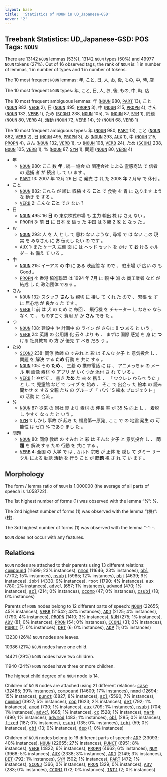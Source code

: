 ```yaml
---
layout: base
title:  'Statistics of NOUN in UD_Japanese-GSD'
udver: '2'
---
```


## Treebank Statistics: UD_Japanese-GSD: POS Tags: `NOUN`

There are 13142 `NOUN` lemmas (53%), 13142 `NOUN` types (50%) and 49977 `NOUN` tokens (27%).
Out of 16 observed tags, the rank of `NOUN` is: 1 in number of lemmas, 1 in number of types and 1 in number of tokens.

The 10 most frequent `NOUN` lemmas: 年, こと, 日, 人, お, 後, もの, 中, 時, 店

The 10 most frequent `NOUN` types:  年, こと, 日, 人, お, 後, もの, 中, 時, 店

The 10 most frequent ambiguous lemmas: 年 (<tt><a href="ja_gsd-pos-NOUN.html">NOUN</a></tt> 980, <tt><a href="ja_gsd-pos-PART.html">PART</a></tt> 13), こと (<tt><a href="ja_gsd-pos-NOUN.html">NOUN</a></tt> 882, <tt><a href="ja_gsd-pos-VERB.html">VERB</a></tt> 2), 日 (<tt><a href="ja_gsd-pos-NOUN.html">NOUN</a></tt> 495, <tt><a href="ja_gsd-pos-PROPN.html">PROPN</a></tt> 3), 中 (<tt><a href="ja_gsd-pos-NOUN.html">NOUN</a></tt> 215, <tt><a href="ja_gsd-pos-PROPN.html">PROPN</a></tt> 4), さん (<tt><a href="ja_gsd-pos-NOUN.html">NOUN</a></tt> 132, <tt><a href="ja_gsd-pos-VERB.html">VERB</a></tt> 1), ため (<tt><a href="ja_gsd-pos-SCONJ.html">SCONJ</a></tt> 238, <tt><a href="ja_gsd-pos-NOUN.html">NOUN</a></tt> 105), % (<tt><a href="ja_gsd-pos-NOUN.html">NOUN</a></tt> 87, <tt><a href="ja_gsd-pos-SYM.html">SYM</a></tt> 1), 問題 (<tt><a href="ja_gsd-pos-NOUN.html">NOUN</a></tt> 80, <tt><a href="ja_gsd-pos-VERB.html">VERB</a></tt> 4), 活動 (<tt><a href="ja_gsd-pos-NOUN.html">NOUN</a></tt> 72, <tt><a href="ja_gsd-pos-VERB.html">VERB</a></tt> 14), 分 (<tt><a href="ja_gsd-pos-NOUN.html">NOUN</a></tt> 68, <tt><a href="ja_gsd-pos-VERB.html">VERB</a></tt> 1)

The 10 most frequent ambiguous types:  年 (<tt><a href="ja_gsd-pos-NOUN.html">NOUN</a></tt> 980, <tt><a href="ja_gsd-pos-PART.html">PART</a></tt> 13), こと (<tt><a href="ja_gsd-pos-NOUN.html">NOUN</a></tt> 882, <tt><a href="ja_gsd-pos-VERB.html">VERB</a></tt> 2), 日 (<tt><a href="ja_gsd-pos-NOUN.html">NOUN</a></tt> 495, <tt><a href="ja_gsd-pos-PROPN.html">PROPN</a></tt> 3), お (<tt><a href="ja_gsd-pos-NOUN.html">NOUN</a></tt> 293, <tt><a href="ja_gsd-pos-AUX.html">AUX</a></tt> 1), 中 (<tt><a href="ja_gsd-pos-NOUN.html">NOUN</a></tt> 215, <tt><a href="ja_gsd-pos-PROPN.html">PROPN</a></tt> 4), さん (<tt><a href="ja_gsd-pos-NOUN.html">NOUN</a></tt> 132, <tt><a href="ja_gsd-pos-VERB.html">VERB</a></tt> 1), つ (<tt><a href="ja_gsd-pos-NOUN.html">NOUN</a></tt> 108, <tt><a href="ja_gsd-pos-VERB.html">VERB</a></tt> 24), ため (<tt><a href="ja_gsd-pos-SCONJ.html">SCONJ</a></tt> 238, <tt><a href="ja_gsd-pos-NOUN.html">NOUN</a></tt> 105, <tt><a href="ja_gsd-pos-VERB.html">VERB</a></tt> 1), % (<tt><a href="ja_gsd-pos-NOUN.html">NOUN</a></tt> 87, <tt><a href="ja_gsd-pos-SYM.html">SYM</a></tt> 1), 問題 (<tt><a href="ja_gsd-pos-NOUN.html">NOUN</a></tt> 80, <tt><a href="ja_gsd-pos-VERB.html">VERB</a></tt> 4)


* 年
  * <tt><a href="ja_gsd-pos-NOUN.html">NOUN</a></tt> 980: ここ 数 <b>年</b> , 統一 協会 の 関連会社 による 霊感商法 で 信者 の 逮捕 者 が 続出 し て い ます 。
  * <tt><a href="ja_gsd-pos-PART.html">PART</a></tt> 13: 2007 年 12月 26 日 に 発売 さ れ た 2008 <b>年</b> 2 月号 で 休刊 。
* こと
  * <tt><a href="ja_gsd-pos-NOUN.html">NOUN</a></tt> 882: これら が 順に 収縮 する <b>こと</b> で 食物 を 胃 に 送り出す ような 動き を する 。
  * <tt><a href="ja_gsd-pos-VERB.html">VERB</a></tt> 2: こんな <b>こと</b> でき ない ?
* 日
  * <tt><a href="ja_gsd-pos-NOUN.html">NOUN</a></tt> 495: 16 <b>日</b> の 東京株式市場 も 主力 輸出 株 は さえ ない 。
  * <tt><a href="ja_gsd-pos-PROPN.html">PROPN</a></tt> 3: 前 <b>日</b> に 日本 を 破っ た 中国 は 3 勝 2 敗 と なっ た 。
* お
  * <tt><a href="ja_gsd-pos-NOUN.html">NOUN</a></tt> 293: 人 を 人 と し て 思わ ない ような , 尋常 で は ない この 現実 を みなさん に <b>お</b> 伝えし たい の です 。
  * <tt><a href="ja_gsd-pos-AUX.html">AUX</a></tt> 1: また ケース 左側 面 に は ヘッド セット を かけ て <b>お</b> ける ホルダー も 備え て いる 。
* 中
  * <tt><a href="ja_gsd-pos-NOUN.html">NOUN</a></tt> 215: イーアス の <b>中</b> に ある 映画館 な ので 、 駐車場 が 広い の も Good 。
  * <tt><a href="ja_gsd-pos-PROPN.html">PROPN</a></tt> 4: 香港 協進聯盟 は 1994 年 7月 に 親 <b>中</b> 派 の 商工業者 など が 結成 し た 政治団体 である 。
* さん
  * <tt><a href="ja_gsd-pos-NOUN.html">NOUN</a></tt> 132: スタッフ <b>さん</b> も 親切 に 接し て くれ た ので 、 緊張 せ ず に 居心地 が 良かっ た です 。
  * <tt><a href="ja_gsd-pos-VERB.html">VERB</a></tt> 1: 前 は 犬 の ため に 毎回 、 飛行機 を チャーター し なきゃ なら なく て 、 ものすごく 費用 が か <b>さん</b> でき た 。
* つ
  * <tt><a href="ja_gsd-pos-NOUN.html">NOUN</a></tt> 108: 建設中 や 計画中 の ライン が さらに 8 <b>つ</b> ある と いう 。
  * <tt><a href="ja_gsd-pos-VERB.html">VERB</a></tt> 24: 英語 の 公用語 化 云々 より も 、 まずは 国際 感覚 を 身 に <b>つ</b> ける 社員教育 の 方 が 優先 す べき だろ う 。
* ため
  * <tt><a href="ja_gsd-pos-SCONJ.html">SCONJ</a></tt> 238: 同僚 教師 の すみれ と 彩 は そんな 夕子 と 意気投合 し 、 問題 を 解決 する <b>ため</b> 行動 を 共に する 。
  * <tt><a href="ja_gsd-pos-NOUN.html">NOUN</a></tt> 105: その <b>ため</b> 、 三菱 の 携帯電話 に は 、 アニメっちゃ の メール 用 画像 素材 や アプリ が いくつか 添付 さ れ て いる 。
  * <tt><a href="ja_gsd-pos-VERB.html">VERB</a></tt> 1: やがて 、 書き <b>ため</b> た 曲 を 携え 、 「 ウクレレ わらべ うた 」 と し て 児童館 など で ライブ を 始め 、 そこ で 出会っ た 絵本 の 読み聞かせ を する 父親 たち の グループ 「 パパ ' S 絵本 プロジェクト 」 の 活動 に 合流 。
* %
  * <tt><a href="ja_gsd-pos-NOUN.html">NOUN</a></tt> 87: 従来 の 同社 製 より 素材 の 伸長 率 が 35 <b>%</b> 向上 し 、 着脱 し やすく なっ た と いう 。
  * <tt><a href="ja_gsd-pos-SYM.html">SYM</a></tt> 1: しかし 事故 が 起き た 福島第一原発 , ここ で の 地震 発生 の 可能性 は ゼロ <b>%</b> であり まし た 。
* 問題
  * <tt><a href="ja_gsd-pos-NOUN.html">NOUN</a></tt> 80: 同僚 教師 の すみれ と 彩 は そんな 夕子 と 意気投合 し 、 <b>問題</b> を 解決 する ため 行動 を 共に する 。
  * <tt><a href="ja_gsd-pos-VERB.html">VERB</a></tt> 4: 全国 の 大学 で は , カルト 宗教 が 正体 を 隠し て ダミー サークル による 勧誘 活動 を 行う こと が <b>問題</b> 視 さ れ て い ます 。

## Morphology

The form / lemma ratio of `NOUN` is 1.000000 (the average of all parts of speech is 1.058722).

The 1st highest number of forms (1) was observed with the lemma “%”: %.

The 2nd highest number of forms (1) was observed with the lemma “(株)”: (株).

The 3rd highest number of forms (1) was observed with the lemma “-”: -.

`NOUN` does not occur with any features.


## Relations

`NOUN` nodes are attached to their parents using 13 different relations: <tt><a href="ja_gsd-dep-compound.html">compound</a></tt> (11699; 23% instances), <tt><a href="ja_gsd-dep-nmod.html">nmod</a></tt> (11646; 23% instances), <tt><a href="ja_gsd-dep-obl.html">obl</a></tt> (7702; 15% instances), <tt><a href="ja_gsd-dep-nsubj.html">nsubj</a></tt> (5985; 12% instances), <tt><a href="ja_gsd-dep-obj.html">obj</a></tt> (4639; 9% instances), <tt><a href="ja_gsd-dep-iobj.html">iobj</a></tt> (4330; 9% instances), <tt><a href="ja_gsd-dep-root.html">root</a></tt> (1790; 4% instances), <tt><a href="ja_gsd-dep-aux.html">aux</a></tt> (780; 2% instances), <tt><a href="ja_gsd-dep-advcl.html">advcl</a></tt> (657; 1% instances), <tt><a href="ja_gsd-dep-advmod.html">advmod</a></tt> (470; 1% instances), <tt><a href="ja_gsd-dep-acl.html">acl</a></tt> (214; 0% instances), <tt><a href="ja_gsd-dep-ccomp.html">ccomp</a></tt> (47; 0% instances), <tt><a href="ja_gsd-dep-csubj.html">csubj</a></tt> (18; 0% instances)

Parents of `NOUN` nodes belong to 12 different parts of speech: <tt><a href="ja_gsd-pos-NOUN.html">NOUN</a></tt> (22655; 45% instances), <tt><a href="ja_gsd-pos-VERB.html">VERB</a></tt> (21542; 43% instances), <tt><a href="ja_gsd-pos-ADJ.html">ADJ</a></tt> (2125; 4% instances),  (1790; 4% instances), <tt><a href="ja_gsd-pos-PROPN.html">PROPN</a></tt> (1410; 3% instances), <tt><a href="ja_gsd-pos-NUM.html">NUM</a></tt> (275; 1% instances), <tt><a href="ja_gsd-pos-ADV.html">ADV</a></tt> (81; 0% instances), <tt><a href="ja_gsd-pos-PRON.html">PRON</a></tt> (54; 0% instances), <tt><a href="ja_gsd-pos-CCONJ.html">CCONJ</a></tt> (31; 0% instances), <tt><a href="ja_gsd-pos-PUNCT.html">PUNCT</a></tt> (7; 0% instances), <tt><a href="ja_gsd-pos-DET.html">DET</a></tt> (6; 0% instances), <tt><a href="ja_gsd-pos-ADP.html">ADP</a></tt> (1; 0% instances)

13230 (26%) `NOUN` nodes are leaves.

10386 (21%) `NOUN` nodes have one child.

14421 (29%) `NOUN` nodes have two children.

11940 (24%) `NOUN` nodes have three or more children.

The highest child degree of a `NOUN` node is 14.

Children of `NOUN` nodes are attached using 21 different relations: <tt><a href="ja_gsd-dep-case.html">case</a></tt> (32485; 39% instances), <tt><a href="ja_gsd-dep-compound.html">compound</a></tt> (14609; 17% instances), <tt><a href="ja_gsd-dep-nmod.html">nmod</a></tt> (12694; 15% instances), <tt><a href="ja_gsd-dep-punct.html">punct</a></tt> (6827; 8% instances), <tt><a href="ja_gsd-dep-acl.html">acl</a></tt> (5590; 7% instances), <tt><a href="ja_gsd-dep-nummod.html">nummod</a></tt> (3927; 5% instances), <tt><a href="ja_gsd-dep-cop.html">cop</a></tt> (1623; 2% instances), <tt><a href="ja_gsd-dep-det.html">det</a></tt> (792; 1% instances), <tt><a href="ja_gsd-dep-amod.html">amod</a></tt> (730; 1% instances), <tt><a href="ja_gsd-dep-aux.html">aux</a></tt> (709; 1% instances), <tt><a href="ja_gsd-dep-nsubj.html">nsubj</a></tt> (704; 1% instances), <tt><a href="ja_gsd-dep-advcl.html">advcl</a></tt> (685; 1% instances), <tt><a href="ja_gsd-dep-cc.html">cc</a></tt> (528; 1% instances), <tt><a href="ja_gsd-dep-mark.html">mark</a></tt> (490; 1% instances), <tt><a href="ja_gsd-dep-advmod.html">advmod</a></tt> (483; 1% instances), <tt><a href="ja_gsd-dep-obl.html">obl</a></tt> (285; 0% instances), <tt><a href="ja_gsd-dep-fixed.html">fixed</a></tt> (187; 0% instances), <tt><a href="ja_gsd-dep-csubj.html">csubj</a></tt> (135; 0% instances), <tt><a href="ja_gsd-dep-iobj.html">iobj</a></tt> (59; 0% instances), <tt><a href="ja_gsd-dep-obj.html">obj</a></tt> (13; 0% instances), <tt><a href="ja_gsd-dep-dep.html">dep</a></tt> (1; 0% instances)

Children of `NOUN` nodes belong to 16 different parts of speech: <tt><a href="ja_gsd-pos-ADP.html">ADP</a></tt> (33093; 40% instances), <tt><a href="ja_gsd-pos-NOUN.html">NOUN</a></tt> (22655; 27% instances), <tt><a href="ja_gsd-pos-PUNCT.html">PUNCT</a></tt> (6951; 8% instances), <tt><a href="ja_gsd-pos-VERB.html">VERB</a></tt> (4822; 6% instances), <tt><a href="ja_gsd-pos-PROPN.html">PROPN</a></tt> (4662; 6% instances), <tt><a href="ja_gsd-pos-NUM.html">NUM</a></tt> (3968; 5% instances), <tt><a href="ja_gsd-pos-AUX.html">AUX</a></tt> (2338; 3% instances), <tt><a href="ja_gsd-pos-ADJ.html">ADJ</a></tt> (2149; 3% instances), <tt><a href="ja_gsd-pos-DET.html">DET</a></tt> (792; 1% instances), <tt><a href="ja_gsd-pos-SYM.html">SYM</a></tt> (502; 1% instances), <tt><a href="ja_gsd-pos-PART.html">PART</a></tt> (472; 1% instances), <tt><a href="ja_gsd-pos-SCONJ.html">SCONJ</a></tt> (366; 0% instances), <tt><a href="ja_gsd-pos-PRON.html">PRON</a></tt> (329; 0% instances), <tt><a href="ja_gsd-pos-ADV.html">ADV</a></tt> (283; 0% instances), <tt><a href="ja_gsd-pos-CCONJ.html">CCONJ</a></tt> (172; 0% instances), <tt><a href="ja_gsd-pos-INTJ.html">INTJ</a></tt> (2; 0% instances)

